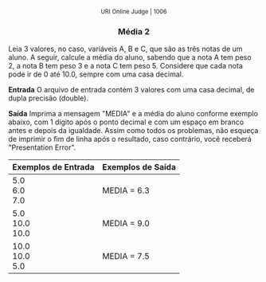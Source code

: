 <center>
	<small>URI Online Judge | 1006</small>
	<h3>Média 2</h3>
</center>

Leia 3 valores, no caso, variáveis A, B e C, que são as três notas de um aluno. A seguir, calcule a média do aluno, sabendo que a nota A tem peso 2, a nota B tem peso 3 e a nota C tem peso 5. Considere que cada nota pode ir de 0 até 10.0, sempre com uma casa decimal.

**Entrada**
O arquivo de entrada contém 3 valores com uma casa decimal, de dupla precisão (double).

**Saída**
Imprima a mensagem "MEDIA" e a média do aluno conforme exemplo abaixo, com 1 dígito após o ponto decimal e com um espaço em branco antes e depois da igualdade. Assim como todos os problemas, não esqueça de imprimir o fim de linha após o resultado, caso contrário, você receberá "Presentation Error".

|  Exemplos de Entrada  | Exemplos de Saída  |
| :------------ | :------------ |
| 5.0 <br> 6.0 <br> 7.0 | MEDIA = 6.3 |
| 5.0 <br> 10.0 <br> 10.0 | MEDIA = 9.0 |
| 10.0 <br> 10.0 <br> 5.0 | MEDIA = 7.5 |









